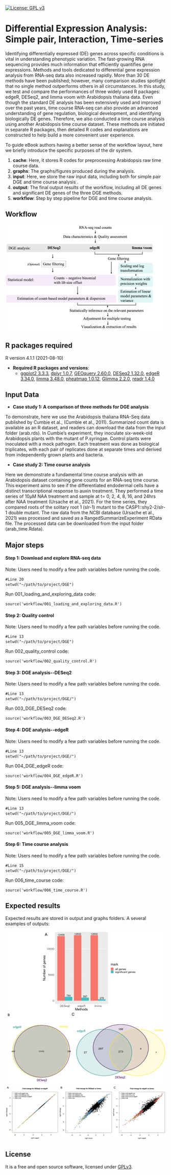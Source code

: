 [![License: GPL v3](https://img.shields.io/badge/License-GPL%20v3-blue.svg)](http://www.gnu.org/licenses/gpl-3.0)

# Differential Expression Analysis: Simple pair, Interaction, Time-series

Identifying differentially expressed (DE) genes across specific conditions is vital in understanding phenotypic variation. The fast-growing RNA sequencing provides much information that efficiently quantifies gene expressions. Methods and tools dedicated to differential gene expression analysis from RNA-seq data also increased rapidly. More than 30 DE methods have been published; however, many comparison studies spotlight that no single method outperforms others in all circumstances. In this study, we test and compare the performances of three widely used R packages: edgeR, DESeq2, and limma voom with Arabidopsis thaliana data. Even though the standard DE analysis has been extensively used and improved over the past years, time course RNA-seq can also provide an advanced understanding of gene regulation, biological development, and identifying biologically DE genes. Therefore, we also conducted a time course analysis using another Arabidopsis time course dataset. These methods are initiated in separate R packages, then detailed R codes and explanations are constructed to help build a more convenient user experience.

To guide eBook authors having a better sense of the workflow layout, here we briefly introduce the specific purposes of the dir system. 

1. __cache__: Here, it stores R codes for preprocessing Arabidopsis raw time course data.
2. __graphs__: The graphs/figures produced during the analysis.
3. __input__: Here, we store the raw input data, including both for simple pair DGE and time course analysis . 
4. __output__: The final output results of the workflow, including all DE genes and significant DE genes of the three DGE methods.
5. __workflow__: Step by step pipeline for DGE and time course analysis. 

## Workflow
![workflow](workflow/workflow.png)

## R packages required
R version 4.1.1 (2021-08-10)

- __Required R packages and versions__: 
    - [ggplot2 3.3.3](https://cran.r-project.org/web/packages/ggplot2/index.html), [dplyr 1.0.7](https://dplyr.tidyverse.org/), [GEOquery 2.60.0](https://www.bioconductor.org/packages/release/bioc/html/GEOquery.html), [DESeq2 1.32.0](https://bioconductor.org/packages/release/bioc/html/DESeq2.html), [edgeR 3.34.0](https://bioconductor.org/packages/release/bioc/html/edgeR.html), [limma 3.48.0](https://bioconductor.org/packages/release/bioc/html/limma.html), [pheatmap 1.0.12](https://cran.r-project.org/web/packages/pheatmap/index.html), [Glimma 2.2.0](https://bioconductor.org/packages/release/bioc/html/Glimma.html), [readr 1.4.0](https://readr.tidyverse.org/)


## Input Data
- __Case study 1: A comparison of three methods for DGE analysis__

To demonstrate, here we use the Arabidopsis thaliana RNA-Seq data published by Cumbie et al., (Cumbie et al., 2011). Summarized count data is available as an R dataset, and readers can download the data from the input folder (arab.rds). In Cumbie’s experiment, they inoculate six-week-old Arabidopsis plants with the mutant of P.syringae. Control plants were inoculated with a mock pathogen. Each treatment was done as biological triplicates, with each pair of replicates done at separate times and derived from independently grown plants and bacteria.

- __Case study 2: Time course analysis__

Here we demonstrate a fundamental time course analysis with an Arabidopsis dataset containing gene counts for an RNA-seq time course. This experiment aims to see if the differentiated endodermal cells have a distinct transcriptional response to auxin treatment. They performed a time series of 10µM NAA treatment and sample at t= 0, 2, 4, 8, 16, and 24hrs after NAA treatment (Ursache et al., 2021). For the time series, they compared roots of the solitary root 1 (slr-1) mutant to the CASP1::shy2-2/slr-1 double mutant. The raw data from the NCBI database (Ursache et al., 2021) was processed and saved as a RangedSummarizeExperiment RData file. The processed data can be downloaded from the input folder (arab_time.Rdata).

## Major steps

#### Step 1: Download and explore RNA-seq data

Note: Users need to modify a few path variables before running the code.
```
#Line 20
setwd("~/path/to/project/DGE")
```
Run 001_loading_and_exploring_data code:
```
source('workflow/001_loading_and_exploring_data.R')
```

#### Step 2: Quality control
Note: Users need to modify a few path variables before running the code.
```
#Line 13
setwd("~/path/to/project/DGE")
```
Run 002_quality_control code:
```
source('workflow/002_quality_control.R')
```

#### Step 3: DGE analysis--DESeq2
Note: Users need to modify a few path variables before running the code.
```
#Line 13
setwd("~/path/to/project/DGE/")
```
Run 003_DGE_DESeq2 code:
```
source('workflow/003_DGE_DESeq2.R')
```

#### Step 4: DGE analysis--edgeR
Note: Users need to modify a few path variables before running the code.
```
#Line 13
setwd("~/path/to/project/DGE/")
```
Run 004_DGE_edgeR code:
```
source('workflow/004_DGE_edgeR.R')
```

#### Step 5: DGE analysis--limma voom
Note: Users need to modify a few path variables before running the code.
```
#Line 13
setwd("~/path/to/project/DGE/")
```
Run 005_DGE_limma_voom code:
```
source('workflow/005_DGE_limma_voom.R')
```

#### Step 6: Time course analysis
Note: Users need to modify a few path variables before running the code.
```
#Line 15
setwd("~/path/to/project/DGE/")
```
Run 006_time_course code:
```
source('workflow/006_time_course.R')
```
## Expected results

Expected results are stored in output and graphs folders. A several examples of outputs:

![comparison of genes](graphs/15abc.png)
![more comparison](graphs/abc.png)

## License
It is a free and open source software, licensed under []() [GPLv3](https://github.com/github/choosealicense.com/blob/gh-pages/_licenses/gpl-3.0.txt).
